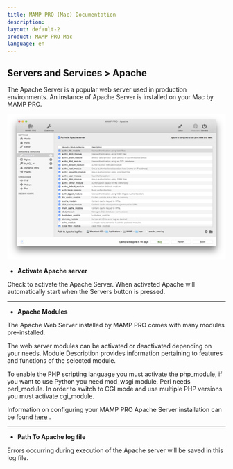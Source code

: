 ```yaml
---
title: MAMP PRO (Mac) Documentation
description: 
layout: default-2
product: MAMP PRO Mac
language: en
---
```


## Servers and Services > Apache

The Apache Server is a popular web server used in production environments. An instance of Apache Server is installed on your Mac by MAMP PRO.

![MAMP](Apache.png)

*  **Activate Apache server**  

Check to activate the Apache Server. When activated Apache will automatically start when the Servers button is pressed.

---

*  **Apache Modules**  

The Apache Web Server installed by MAMP PRO comes with many modules pre-installed.

The web server modules can be activated or deactivated depending on your needs. Module Description provides information pertaining to features and functions of the selected module.

To enable the PHP scripting language you must activate the php_module, if you want to use Python you need mod_wsgi module, Perl needs perl_module. In order to switch to CGI mode and use multiple PHP versions you must activate cgi_module.

Information on configuring your MAMP PRO Apache Server installation can be found [here](../../Settings/Hosts/Apache) .

---

*  **Path To Apache log file**

Errors occurring during execution of the Apache server will be saved in this log file.
